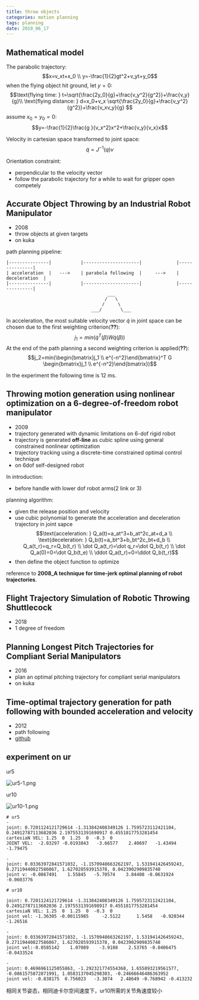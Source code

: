 ```yaml
---
title: throw objects
categories: motion planning
tags: planning
date: 2019_06_17
---
```


## Mathematical model

The parabolic trajectory:
        $$x=v_xt+x_0 \\
        y=-\frac{1}{2}gt^2+v_yt+y_0$$
when the flying object hit ground, let $y=0$:
        $$\text{flying time: }  t=\sqrt{\frac{2y_0}{g}+\frac{v_y^2}{g^2}}+\frac{v_y}{g}\\
        \text{flying distance: }    d=x_0+v_x \sqrt{\frac{2y_0}{g}+\frac{v_y^2}{g^2}}+\frac{v_xv_y}{g}       $$
assume $x_0=y_0=0$:
        $$y=-\frac{1}{2}\frac{g }{v_x^2}x^2+\frac{v_y}{v_x}x$$

Velocity in cartesian space transformed to joint space:
        $$\dot{q}=J^{-1}(q)v$$

Orientation constraint:
- perpendicular to the velocity vector
- follow the parabolic trajectory for a while to wait for gripper open competely

## Accurate Object Throwing by an Industrial Robot Manipulator

- 2008
- throw objects at given targets
- on kuka

path planning pipeline:
```
|---------------|           |---------------------|             |---------------|
| acceleration  |   --->    | parabola following  |     --->    | deceleration  |        
|---------------|           |---------------------|             |---------------|
                                      ___
                                     /   \
                                    /     \
                                ___/       \___
```
In acceleration, the most suitable velocity vector $\dot{q}$ in joint space can be chosen due to the first weighting criterion(**??**):
        $$j_1=min(\dot{q}^T(\beta) W \dot{q}(\beta))$$
At the end of the path planning a second weighting criterion is applied(**??**):
        $$j_2=min(\begin{bmatrix}j_1 \\ e^{-n^2}\end{bmatrix}^T G \begin{bmatrix}j_1 \\ e^{-n^2}\end{bmatrix})$$

In the experiment the following time is 12 ms. 

## Throwing motion generation using nonlinear optimization on a 6-degree-of-freedom robot manipulator

- 2009
- trajectory generated with dynamic limitations on 6-dof rigid robot
- trajectory is generated **off-line** as cubic spline using general constrained nonlinear optimization
- trajectory tracking using a discrete-time constrained optimal control technique
- on 6dof self-designed robot

In introduction:
- before handle with lower dof robot arms(2 link or 3)

planning algorithm:
- given the release position and velocity
- use cubic polynomial to generate the acceleration and deceleration trajectory in joint sapce
        $$\text{acceleration: } Q_a(t)=a_at^3+b_at^2c_at+d_a \\
        \text{deceleration: } Q_b(t)=a_bt^3+b_bt^2c_bt+d_b  \\
        Q_a(t_r)=q_r=Q_b(t_r)   \\
        \dot Q_a(t_r)=\dot q_r=\dot Q_b(t_r)    \\
        \dot Q_a(0)=0=\dot Q_b(t_e)     \\
        \ddot Q_a(t_r)=0=\ddot Q_b(t_r)$$
- then define the object function to optimize

reference to **2008_A technique for time-jerk optimal planning of robot trajectories**.

## Flight Trajectory Simulation of Robotic Throwing Shuttlecock 

- 2018
- 1 degree of freedom

## Planning Longest Pitch Trajectories for Compliant Serial Manipulators

- 2016
- plan an optimal pitching trajectory for compliant serial manipulators
- on kuka

## Time-optimal trajectory generation for path following with bounded acceleration and velocity

- 2012
- path following
- [github](https://github.com/tobiaskunz/trajectories)

## experiment on ur

ur5

![ur5-1.png](https://cdn.jsdelivr.net/gh/YeeKal/img_land/blog/notes_img_backup/motionPlanning/imgs/ur5-1.png)

ur10

![ur10-1.png](https://cdn.jsdelivr.net/gh/YeeKal/img_land/blog/notes_img_backup/motionPlanning/imgs/ur10-1.png)
 
```
# ur5
- 
joint: 0.7201124121729614 -1.313842408349126 1.7595723112421104, 0.24912787113682036 2.1975531391698917 0.4551817753281454
cartesiaN VEL: 1.25  0  1.25  0  -0.3  0
JOINT VEL:  -2.03297 -0.0193843   -3.66577    2.40697   -1.43494   -1.79475

-
joint: 0.03363972841571032, -1.1570948663262197, 1.531941426459243, 0.27119440827586067, 1.627028593915378, 0.0423902909835748
joint v: -0.0867491    1.55845   -5.70574    3.84408 -0.0631924 -0.0603776

# ur10

joint: 0.7201124121729614 -1.313842408349126 1.7595723112421104, 0.24912787113682036 2.1975531391698917 0.4551817753281454
cartesiaN VEL: 1.25  0  1.25  0  -0.3  0
joint vel: -1.36305 -0.00115985     -2.5122      1.5458   -0.920344    -1.26516

-
joint: 0.03363972841571032, -1.1570948663262197, 1.531941426459243, 0.27119440827586067, 1.627028593915378, 0.0423902909835748
joint vel:-0.0585142    1.07089    -3.9108    2.53765 -0.0406475 -0.0433524

- 
joint: 0.4696961125055863, -1.292321774554368, 1.655893219561577, -0.0861575872871991, 1.0583137045298303, -0.24666646486363952
joint vel: -0.838175  0.756023   -3.3074   2.48649 -0.768942 -0.413232
```

相同关节姿态，相同迪卡尔空间速度下，ur10所需的关节角速度较小


